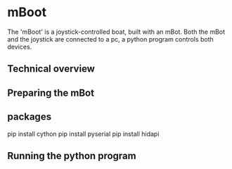 # mBoot
The 'mBoot' is a joystick-controlled boat, built with an mBot. Both the mBot and the joystick are connected to a pc, a python program controls both devices.

## Technical overview


## Preparing the mBot

## packages
pip install cython
pip install pyserial
pip install hidapi

## Running the python program







